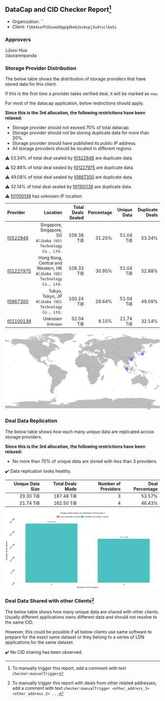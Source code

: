 ## DataCap and CID Checker Report[^1]
 - Organization: ``
 - Client: `f1664xafh3bzwub6gpg4beb2evkupj3u4txclko5i`
### Approvers
`1`Joss-Hua<br/>`1`laurarenpanda

### Storage Provider Distribution
The below table shows the distribution of storage providers that have stored data for this client.

If this is the first time a provider takes verified deal, it will be marked as `new`.

For most of the datacap application, below restrictions should apply.

**Since this is the 3rd allocation, the following restrictions have been relaxed:**
 - Storage provider should not exceed 70% of total datacap.
 - Storage provider should not be storing duplicate data for more than 20%.
 - Storage provider should have published its public IP address.
 - All storage providers should be located in different regions.

⚠️ 53.34% of total deal sealed by [f0522948](https://filfox.info/en/address/f0522948) are duplicate data.

⚠️ 52.88% of total deal sealed by [f01227975](https://filfox.info/en/address/f01227975) are duplicate data.

⚠️ 49.08% of total deal sealed by [f0867300](https://filfox.info/en/address/f0867300) are duplicate data.

⚠️ 32.14% of total deal sealed by [f01100139](https://filfox.info/en/address/f01100139) are duplicate data.

⚠️ [f01100139](https://filfox.info/en/address/f01100139) has unknown IP location.

| Provider                                              |                                                                   Location | Total Deals Sealed | Percentage | Unique Data | Duplicate Deals |
| :---------------------------------------------------- | -------------------------------------------------------------------------: | -----------------: | ---------: | ----------: | --------------: |
| [f0522948](https://filfox.info/en/address/f0522948)   |           Singapore, Singapore, SG<br/>`Alibaba (US) Technology Co., Ltd.` |         109.38 TiB |     31.25% |   51.04 TiB |          53.34% |
| [f01227975](https://filfox.info/en/address/f01227975) | Hong Kong, Central and Western, HK<br/>`Alibaba (US) Technology Co., Ltd.` |         108.33 TiB |     30.95% |   51.04 TiB |          52.88% |
| [f0867300](https://filfox.info/en/address/f0867300)   |                   Tokyo, Tokyo, JP<br/>`Alibaba (US) Technology Co., Ltd.` |         100.24 TiB |     28.64% |   51.04 TiB |          49.08% |
| [f01100139](https://filfox.info/en/address/f01100139) |                                                      Unknown<br/>`Unknown` |          32.04 TiB |      9.15% |   21.74 TiB |          32.14% |

<img src="https://raw.githubusercontent.com/data-preservation-programs/filplus-checker-assets/main/filecoin-project/filecoin-plus-large-datasets/issues/1152/1679658158280.png"/>

### Deal Data Replication
The below table shows how each many unique data are replicated across storage providers.


**Since this is the 3rd allocation, the following restrictions have been relaxed:**
- No more than 70% of unique data are stored with less than 3 providers.

✔️ Data replication looks healthy.

| Unique Data Size | Total Deals Made | Number of Providers | Deal Percentage |
| ---------------: | ---------------: | ------------------: | --------------: |
|        29.30 TiB |       187.48 TiB |                   3 |          53.57% |
|        21.74 TiB |       162.50 TiB |                   4 |          46.43% |

<img src="https://raw.githubusercontent.com/data-preservation-programs/filplus-checker-assets/main/filecoin-project/filecoin-plus-large-datasets/issues/1152/1679658161714.png"/>

### Deal Data Shared with other Clients[^3]
The below table shows how many unique data are shared with other clients.
Usually different applications owns different data and should not resolve to the same CID.

However, this could be possible if all below clients use same software to prepare for the exact same dataset or they belong to a series of LDN applications for the same dataset.

✔️ No CID sharing has been observed.

[^1]: To manually trigger this report, add a comment with text `checker:manualTrigger`

[^2]: Deals from those addresses are combined into this report as they are specified with `checker:manualTrigger`

[^3]: To manually trigger this report with deals from other related addresses, add a comment with text `checker:manualTrigger <other_address_1> <other_address_2> ...`
